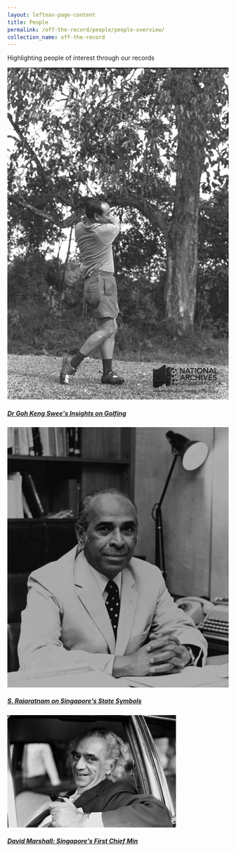 ```yaml
---
layout: leftnav-page-content
title: People
permalink: /off-the-record/people/people-overview/
collection_name: off-the-record
---
```

Highlighting people of interest through our records

<div>
	<div class="row is-multiline">
		<div class="col is-one-third-desktop is-one-third-tablet">
			<a href="/off-the-record/people/people-overview/gks-insights-on-golfing/" class="project-link">
				<img src="/images/people/gks-golfing.jpg" alt="Dr Goh Keng Swee Insights on Golfing" class="project-image">
			<div class="project-card">
				<div class="project-title margin--bottom--xs">
					<h5><b>Dr Goh Keng Swee's Insights on Golfing</b></h5>
				</div>
			</div>
			</a>
		</div>
		<div class="col is-one-third-desktop is-one-third-tablet">
			<a href="/off-the-record/people/people-overview/sraja/" class="project-link">
				<img src="/images/people/sraja-state-symbol.jpg" alt="S Rajaratnam on Singapore State Symbols" class="project-image">
			<div class="project-card">
				<div class="project-title margin--bottom--xs">
					<h5><b>S. Rajaratnam on Singapore's State Symbols</b></h5>
				</div>
			</div>
			</a>
		</div>
		<div class="col is-one-third-desktop is-one-third-tablet">
			<a href="/off-the-record/people/people-overview/davidmarshall-first-chief-min/" class="project-link">
				<img src="/images/people/dm-firstchiefmin.jpg" alt="David Marshall: Singapore's First Chief Minister" class="project-image">
			<div class="project-card">
				<div class="project-title margin--bottom--xs">
					<h5><b>David Marshall: Singapore's First Chief Min</b></h5>
				</div>
			</div>
			</a>
		</div>
	</div>
</div>